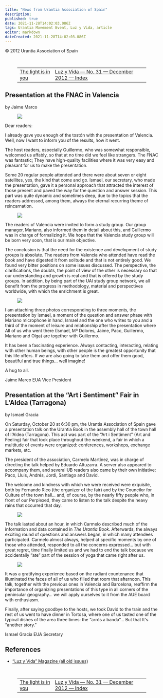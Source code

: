 ```yaml
---
title: "News from Urantia Association of Spain"
description: 
published: true
date: 2021-11-28T14:02:03.086Z
tags: Urantia Movement Event, Luz y Vida, article
editor: markdown
dateCreated: 2021-11-28T14:02:03.086Z
---
```


<p class="v-card v-sheet theme--light grey lighten-3 px-2">© 2012 Urantia Association of Spain</p>
<br>
<figure class="table chapter-navigator">
  <table>
    <tbody>
      <tr>
        <td>
        <a href="/en/article/Agustin_Barajas/La_luz_esta_en_ti">
          <span class="mdi mdi-arrow-left-drop-circle"></span><span class="pl-2">The light is in you</span>
        </a>
        </td>
        <td>
        <a href="/en/index/articles_luz_y_vida#luz-y-vida-no-31-december-2012">
          <span class="mdi mdi-book-open-variant"></span><span class="pl-2">Luz y Vida — No. 31 — December 2012 — Index</span>
        </a>
        </td>
        <td>
        </td>
      </tr>
    </tbody>
  </table>
</figure>



## Presentation at the FNAC in Valencia

by Jaime Marco

<figure id="Figure_1" class="image urantiapedia">
<img src="/image/article/Luz_y_Vida/LyV31/06.jpg">
</figure>

Dear readers:

I already gave you enough of the tostón with the presentation of Valencia. Well, now I want to inform you of the results, how it went.

The host readers, especially Guillermo, who was somewhat responsible, welcomed us affably, so that at no time did we feel like strangers. The FNAC was fantastic; They have high-quality facilities where it was very easy and pleasant for us to make the presentation.

Some 20 regular people attended and there were about seven or eight satellites, yes, the kind that come and go. Ismael, our secretary, who made the presentation, gave it a personal approach that attracted the interest of those present and paved the way for the question and answer session. This part was quite dynamic and sometimes deep, due to the topics that the readers addressed, among them, always the eternal recurring theme of reincarnation.

<figure id="Figure_2" class="image urantiapedia">
<img src="/image/article/Luz_y_Vida/LyV31/07.jpg">
</figure>

The readers of Valencia were invited to form a study group. Our group manager, Mariano, also informed them in detail about this, and Guillermo was in charge of formalizing it. We hope that the Valencia study group will be born very soon, that is our main objective.

The conclusion is that the need for the existence and development of study groups is absolute. The readers from Valencia who attended have read the book and have digested it from solitude and that is not entirely good. We found very bitter positions on some issues discussed. The perspective, the clarifications, the doubts, the point of view of the other is necessary so that our understanding and growth is real and that is offered by the study groups. In addition, by being part of the UAI study group network, we all benefit from the progress in methodology, material and perspectives worldwide, with which the enrichment is great.

<figure id="Figure_3" class="image urantiapedia">
<img src="/image/article/Luz_y_Vida/LyV31/05.jpg">
</figure>

I am attaching three photos corresponding to three moments, the presentation by Ismael, a moment of the question and answer phase with Mariano microphone in hand, Ismael and the one who writes to you and a third of the moment of leisure and relationship after the presentation where All of us who went there (Ismael, Mª Dolores, Jaime, Paco, Guillermo, Mariano and Olga) are together with Guillermo.

It has been a fascinating experience. Always contacting, interacting, relating with other human beings, with other people is the greatest opportunity that this life offers. If we are also going to take them and offer them good, beautiful and true things... well imagine!

A hug to all.

Jaime Marco
EUA Vice President

## Presentation at the “Art i Sentiment” Fair in L'Aldea (Tarragona)

by Ismael Gracia

On Saturday, October 20 at 6:30 pm, the Urantia Association of Spain gave a presentation talk on the Urantia Book in the assembly hall of the town hall of l'Aldea (Tarragona). This act was part of the “Art i Sentiment” (Art and Feeling) fair that took place throughout the weekend, a fair in which a multitude of events were organized: conferences, workshops, exchange markets, etc.

The president of the association, Carmelo Martínez, was in charge of directing the talk helped by Eduardo Altuzarra. A server also appeared to accompany them, and several UB readers also came by their own initiative: Paco, Lluis, Andrés, Jordi, Santiago and David.

The welcome and kindness with which we were received were exquisite, both by Fernando Rico (the organizer of the fair) and by the Councilor for Culture of the town hall... and, of course, by the nearly fifty people who, in front of our Perplexed, they came to listen to the talk despite the heavy rains that occurred that day.

<figure id="Figure_4" class="image urantiapedia">
<img src="/image/article/Luz_y_Vida/LyV31/09.jpg">
</figure>

The talk lasted about an hour, in which Carmelo described much of the information and data contained in _The Urantia Book_. Afterwards, the always exciting round of questions and answers began, in which many attendees participated. Carmelo almost always, helped at specific moments by one of those who attended, responded to all the concerns expressed... but with great regret, time finally limited us and we had to end the talk because we accidentally “ate” part of the session of yoga that came right after us.

<figure id="Figure_5" class="image urantiapedia">
<img src="/image/article/Luz_y_Vida/LyV31/08.jpg">
</figure>

It was a gratifying experience based on the radiant countenance that illuminated the faces of all of us who filled that room that afternoon. This talk, together with the previous ones in Valencia and Barcelona, reaffirm the importance of organizing presentations of this type in all corners of the peninsular geography... we will apply ourselves to it from the AUE board with enthusiasm.

Finally, after saying goodbye to the hosts, we took David to the train and the rest of us went to have dinner in Tortosa, where one of us tasted one of the typical dishes of the area three times: the “arrós a banda”... But that It's “another story.”

Ismael Gracia
EUA Secretary

## References

- [“Luz y Vida” Magazine (all old issues)](https://aue.urantia-association.org/numeros-antiguos-del-lyv/)



<br>
<figure class="table chapter-navigator">
  <table>
    <tbody>
      <tr>
        <td>
        <a href="/en/article/Agustin_Barajas/La_luz_esta_en_ti">
          <span class="mdi mdi-arrow-left-drop-circle"></span><span class="pl-2">The light is in you</span>
        </a>
        </td>
        <td>
        <a href="/en/index/articles_luz_y_vida#luz-y-vida-no-31-december-2012">
          <span class="mdi mdi-book-open-variant"></span><span class="pl-2">Luz y Vida — No. 31 — December 2012 — Index</span>
        </a>
        </td>
        <td>
        </td>
      </tr>
    </tbody>
  </table>
</figure>
